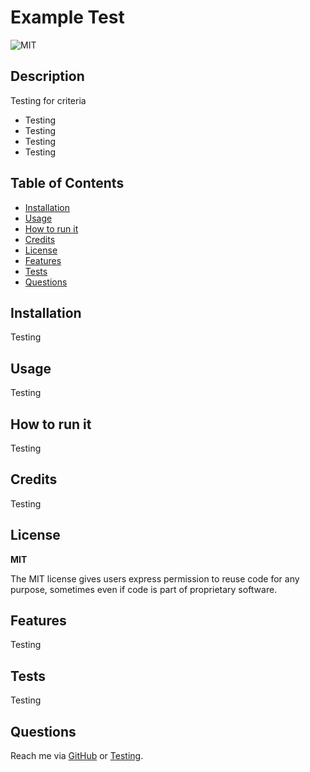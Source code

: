 # Example Test

![MIT](https://img.shields.io/badge/license-MIT-green)

## Description

Testing for criteria

- Testing 
- Testing
- Testing
- Testing

## Table of Contents

- [Installation](#installation)
- [Usage](#usage)
- [How to run it](#how-to-run-it)
- [Credits](#credits)
- [License](#license)
- [Features](#features)
- [Tests](#tests)
- [Questions](#questions)

## Installation

Testing

## Usage

Testing

## How to run it

Testing

## Credits

Testing

## License

**MIT** 

The MIT license gives users express permission to reuse code for any purpose, sometimes even if code is part of proprietary software.

## Features

Testing

## Tests

Testing 

## Questions

Reach me via [GitHub](https://github.com/Testing) or [Testing](mailto:Testing).